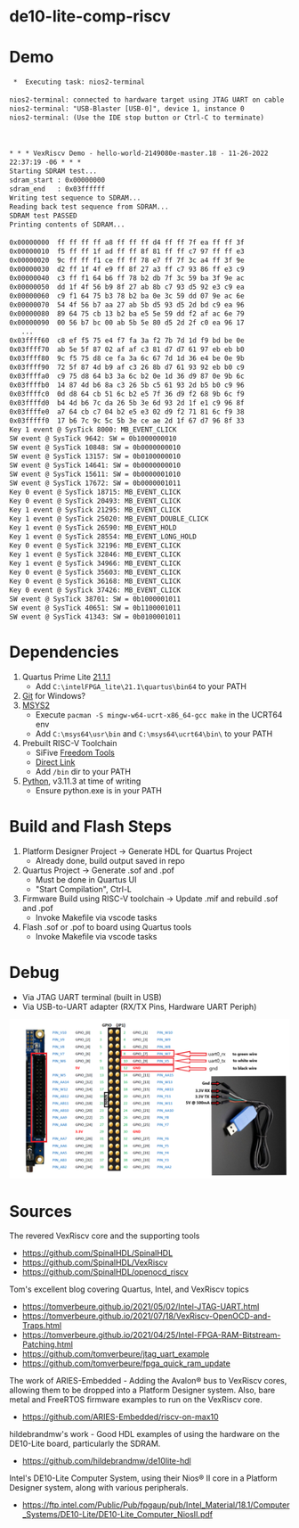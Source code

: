 # de10-lite-comp-riscv

# Demo
```
 *  Executing task: nios2-terminal 

nios2-terminal: connected to hardware target using JTAG UART on cable
nios2-terminal: "USB-Blaster [USB-0]", device 1, instance 0
nios2-terminal: (Use the IDE stop button or Ctrl-C to terminate)



* * * VexRiscv Demo - hello-world-2149080e-master.18 - 11-26-2022 22:37:19 -06 * * *
Starting SDRAM test...
sdram_start : 0x00000000
sdram_end   : 0x03ffffff
Writing test sequence to SDRAM...
Reading back test sequence from SDRAM...
SDRAM test PASSED
Printing contents of SDRAM...

0x00000000  ff ff ff ff a8 ff ff ff d4 ff ff 7f ea ff ff 3f 
0x00000010  f5 ff ff 1f ad ff ff 8f 81 ff ff c7 97 ff ff e3 
0x00000020  9c ff ff f1 ce ff ff 78 e7 ff 7f 3c a4 ff 3f 9e
0x00000030  d2 ff 1f 4f e9 ff 8f 27 a3 ff c7 93 86 ff e3 c9
0x00000040  c3 ff f1 64 b6 ff 78 b2 db 7f 3c 59 ba 3f 9e ac
0x00000050  dd 1f 4f 56 b9 8f 27 ab 8b c7 93 d5 92 e3 c9 ea
0x00000060  c9 f1 64 75 b3 78 b2 ba 0e 3c 59 dd 07 9e ac 6e
0x00000070  54 4f 56 b7 aa 27 ab 5b d5 93 d5 2d bd c9 ea 96
0x00000080  89 64 75 cb 13 b2 ba e5 5e 59 dd f2 af ac 6e 79
0x00000090  00 56 b7 bc 00 ab 5b 5e 80 d5 2d 2f c0 ea 96 17
   ...
0x03ffff60  c8 ef f5 75 e4 f7 fa 3a f2 7b 7d 1d f9 bd be 0e
0x03ffff70  ab 5e 5f 87 02 af af c3 81 d7 d7 61 97 eb eb b0
0x03ffff80  9c f5 75 d8 ce fa 3a 6c 67 7d 1d 36 e4 be 0e 9b
0x03ffff90  72 5f 87 4d b9 af c3 26 8b d7 61 93 92 eb b0 c9
0x03ffffa0  c9 75 d8 64 b3 3a 6c b2 0e 1d 36 d9 87 0e 9b 6c
0x03ffffb0  14 87 4d b6 8a c3 26 5b c5 61 93 2d b5 b0 c9 96 
0x03ffffc0  0d d8 64 cb 51 6c b2 e5 7f 36 d9 f2 68 9b 6c f9 
0x03ffffd0  b4 4d b6 7c da 26 5b 3e 6d 93 2d 1f e1 c9 96 8f
0x03ffffe0  a7 64 cb c7 04 b2 e5 e3 02 d9 f2 71 81 6c f9 38
0x03fffff0  17 b6 7c 9c 5c 5b 3e ce ae 2d 1f 67 d7 96 8f 33
Key 1 event @ SysTick 8000: MB_EVENT_CLICK
SW event @ SysTick 9642: SW = 0b1000000010
SW event @ SysTick 10848: SW = 0b0000000010
SW event @ SysTick 13157: SW = 0b0100000010
SW event @ SysTick 14641: SW = 0b0000000010
SW event @ SysTick 15611: SW = 0b0000001010
SW event @ SysTick 17672: SW = 0b0000001011
Key 0 event @ SysTick 18715: MB_EVENT_CLICK
Key 0 event @ SysTick 20493: MB_EVENT_CLICK
Key 1 event @ SysTick 21295: MB_EVENT_CLICK
Key 1 event @ SysTick 25020: MB_EVENT_DOUBLE_CLICK
Key 1 event @ SysTick 26590: MB_EVENT_HOLD
Key 1 event @ SysTick 28554: MB_EVENT_LONG_HOLD
Key 0 event @ SysTick 32196: MB_EVENT_CLICK
Key 1 event @ SysTick 32846: MB_EVENT_CLICK
Key 1 event @ SysTick 34966: MB_EVENT_CLICK
Key 0 event @ SysTick 35603: MB_EVENT_CLICK
Key 0 event @ SysTick 36168: MB_EVENT_CLICK
Key 0 event @ SysTick 37426: MB_EVENT_CLICK
SW event @ SysTick 38701: SW = 0b1000001011
SW event @ SysTick 40651: SW = 0b1100001011
SW event @ SysTick 41343: SW = 0b0100001011
```

# Dependencies
1. Quartus Prime Lite [21.1.1](https://www.intel.com/content/www/us/en/software-kit/736572/intel-quartus-prime-lite-edition-design-software-version-21-1-1-for-windows.html)
    - Add `C:\intelFPGA_lite\21.1\quartus\bin64` to your PATH
3. [Git](https://gitforwindows.org/) for Windows?
4. [MSYS2](https://www.msys2.org/#installation)
    - Execute `pacman -S mingw-w64-ucrt-x86_64-gcc make` in the UCRT64 env
    - Add `C:\msys64\usr\bin` and `C:\msys64\ucrt64\bin\` to your PATH
5. Prebuilt RISC-V Toolchain
    - SiFive [Freedom Tools](https://github.com/sifive/freedom-tools/releases)
    - [Direct Link](https://static.dev.sifive.com/dev-tools/freedom-tools/v2020.12/riscv64-unknown-elf-toolchain-10.2.0-2020.12.8-x86_64-w64-mingw32.zip)
    - Add `/bin` dir to your PATH
6. [Python](https://www.python.org/downloads/windows/), v3.11.3 at time of writing
    - Ensure python.exe is in your PATH

# Build and Flash Steps
1. Platform Designer Project -> Generate HDL for Quartus Project
    - Already done, build output saved in repo
2. Quartus Project -> Generate .sof and .pof
    - Must be done in Quartus UI
    - "Start Compilation", Ctrl-L
3. Firmware Build using RISC-V toolchain -> Update .mif and rebuild .sof and .pof
    - Invoke Makefile via vscode tasks
4. Flash .sof or .pof to board using Quartus tools
    - Invoke Makefile via vscode tasks

# Debug
- Via JTAG UART terminal (built in USB)
- Via USB-to-UART adapter (RX/TX Pins, Hardware UART Periph)

![](img/uart0_wiring.png)

# Sources
The revered VexRiscv core and the supporting tools
- https://github.com/SpinalHDL/SpinalHDL
- https://github.com/SpinalHDL/VexRiscv
- https://github.com/SpinalHDL/openocd_riscv

Tom's excellent blog covering Quartus, Intel, and VexRiscv topics
- https://tomverbeure.github.io/2021/05/02/Intel-JTAG-UART.html
- https://tomverbeure.github.io/2021/07/18/VexRiscv-OpenOCD-and-Traps.html
- https://tomverbeure.github.io/2021/04/25/Intel-FPGA-RAM-Bitstream-Patching.html
- https://github.com/tomverbeure/jtag_uart_example
- https://github.com/tomverbeure/fpga_quick_ram_update

The work of ARIES-Embedded - Adding the Avalon® bus to VexRiscv cores, allowing them to be dropped into a Platform Designer system.
Also, bare metal and FreeRTOS firmware examples to run on the VexRiscv core.
- https://github.com/ARIES-Embedded/riscv-on-max10

hildebrandmw's work - Good HDL examples of using the hardware on the DE10-Lite board, particularly the SDRAM.
- https://github.com/hildebrandmw/de10lite-hdl

Intel's DE10-Lite Computer System, using their Nios® II core in a Platform Designer system, along with various peripherals.
- https://ftp.intel.com/Public/Pub/fpgaup/pub/Intel_Material/18.1/Computer_Systems/DE10-Lite/DE10-Lite_Computer_NiosII.pdf
